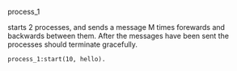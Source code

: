 process_1

starts 2 processes, and sends a message M times forewards and backwards between them. After the messages have been sent the processes should terminate gracefully.

```
process_1:start(10, hello).
```


